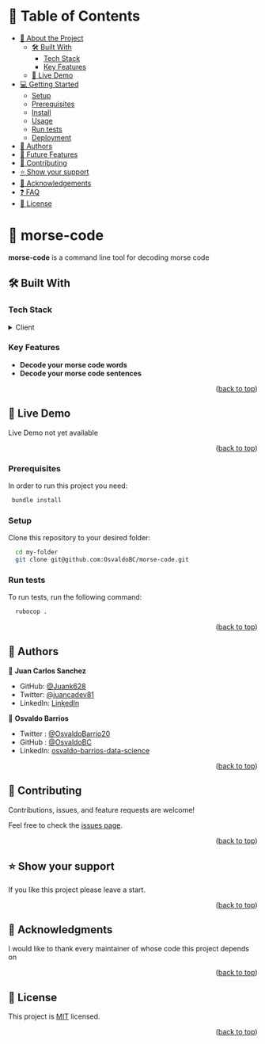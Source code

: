 <a name="readme-top"></a>

# 📗 Table of Contents

- [📖 About the Project](#about-project)
  - [🛠 Built With](#built-with)
    - [Tech Stack](#tech-stack)
    - [Key Features](#key-features)
  - [🚀 Live Demo](#live-demo)
- [💻 Getting Started](#getting-started)
  - [Setup](#setup)
  - [Prerequisites](#prerequisites)
  - [Install](#install)
  - [Usage](#usage)
  - [Run tests](#run-tests)
  - [Deployment](#triangular_flag_on_post-deployment)
- [👥 Authors](#authors)
- [🔭 Future Features](#future-features)
- [🤝 Contributing](#contributing)
- [⭐️ Show your support](#support)
- [🙏 Acknowledgements](#acknowledgements)
- [❓ FAQ](#faq)
- [📝 License](#license)

# 📖 morse-code <a name="about-project"></a>

**morse-code** is a command line tool for decoding morse code

## 🛠 Built With <a name="built-with"></a>

### Tech Stack <a name="tech-stack"></a>

<details>
  <summary>Client</summary>
  <ul>
    <li><a href="https://www.ruby-lang.org/en/">Ruby</a></li>
  </ul>
</details>

<!-- <details>
<summary>Database</summary>
  <ul>
    <li><a href="https://www.postgresql.org/">PostgreSQL</a></li>
  </ul>
</details> -->

### Key Features <a name="key-features"></a>

- **Decode your morse code words**
- **Decode your morse code sentences**

<p align="right">(<a href="#readme-top">back to top</a>)</p>

## 🚀 Live Demo <a name="live-demo"></a>

Live Demo not yet available

<p align="right">(<a href="#readme-top">back to top</a>)</p>

### Prerequisites

In order to run this project you need:

```sh
 bundle install
```

### Setup

Clone this repository to your desired folder:

```sh
  cd my-folder
  git clone git@github.com:OsvaldoBC/morse-code.git
```

### Run tests

To run tests, run the following command:

```sh
  rubocop .
```

<p align="right">(<a href="#readme-top">back to top</a>)</p>

## 👥 Authors <a name="authors"></a>

👤 **Juan Carlos Sanchez**

- GitHub: [@Juank628](https://github.com/Juank628)
- Twitter: [@juancadev81](https://twitter.com/juancadev81)
- LinkedIn: [LinkedIn](https://linkedin.com/in/juan-carlos-sanchez-zunino)

👤 **Osvaldo Barrios**
- Twitter : [@OsvaldoBarrio20](https://twitter.com/OsvaldoBarrio20)
- GitHub : [@OsvaldoBC](https://github.com/OsvaldoBC)
- LinkedIn: [osvaldo-barrios-data-science](https://linkedin.com/in/osvaldo-barrios-data-science)

<p align="right">(<a href="#readme-top">back to top</a>)</p>

## 🤝 Contributing <a name="contributing"></a>

Contributions, issues, and feature requests are welcome!

Feel free to check the [issues page](https://github.com/OsvaldoBC/morse-code/issues).

<p align="right">(<a href="#readme-top">back to top</a>)</p>

## ⭐️ Show your support <a name="support"></a>

If you like this project please leave a start.

<p align="right">(<a href="#readme-top">back to top</a>)</p>

## 🙏 Acknowledgments <a name="acknowledgements"></a>

I would like to thank every maintainer of whose code this project depends on

<p align="right">(<a href="#readme-top">back to top</a>)</p>

## 📝 License <a name="license"></a>

This project is [MIT](./LICENSE) licensed.

<p align="right">(<a href="#readme-top">back to top</a>)</p>